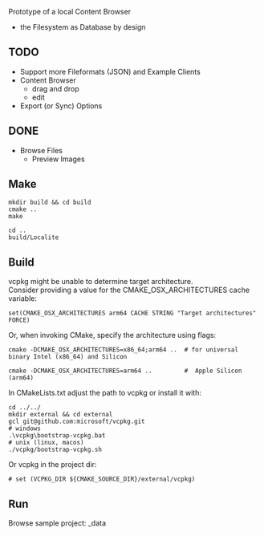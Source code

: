 
Prototype of a local Content Browser

- the Filesystem as Database by design

## TODO

- Support more Fileformats (JSON) and Example Clients
- Content Browser
  - drag and drop
  - edit
- Export (or Sync) Options 

## DONE

- Browse Files
  - Preview Images

## Make

    mkdir build && cd build
    cmake ..
    make

    cd ..
    build/Localite


## Build

vcpkg might be unable to determine target architecture.  
Consider providing a value for the CMAKE_OSX_ARCHITECTURES cache variable:


    set(CMAKE_OSX_ARCHITECTURES arm64 CACHE STRING "Target architectures" FORCE)
    

Or, when invoking CMake, specify the architecture using flags:

    cmake -DCMAKE_OSX_ARCHITECTURES=x86_64;arm64 ..  # for universal binary Intel (x86_64) and Silicon

    cmake -DCMAKE_OSX_ARCHITECTURES=arm64 ..         #  Apple Silicon (arm64)


In CMakeLists.txt adjust the path to vcpkg or install it with: 

    cd ../../
    mkdir external && cd external 
    gcl git@github.com:microsoft/vcpkg.git
    # windows
    .\vcpkg\bootstrap-vcpkg.bat 
    # unix (linux, macos)
    ./vcpkg/bootstrap-vcpkg.sh   


Or vcpkg in the project dir:

    # set (VCPKG_DIR ${CMAKE_SOURCE_DIR}/external/vcpkg)



## Run

Browse sample project: _data

